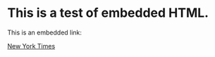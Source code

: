 # This is a test of embedded HTML.

This is an embedded link: 

<a href="https://nytimes.com">New York Times</a>
